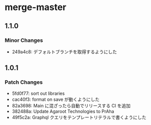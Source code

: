 # merge-master

## 1.1.0

### Minor Changes

- 249a4c8: デフォルトブランチを取得するようにした

## 1.0.1

### Patch Changes

- 5fd0f77: sort out libraries
- cac40f3: format on save が動くようにした
- 82a3698: Main に混ざったら自動でリリースする CI を追加
- 382488a: Update Agaroot Technologies to PrAha
- 49f5c2a: Graphql クエリをテンプレートリテラルで書くようにした
